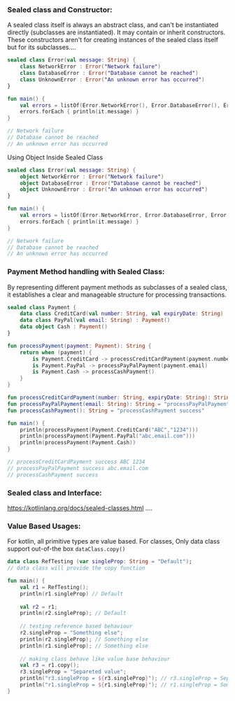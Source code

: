 ### Sealed class and Constructor:
A sealed class itself is always an abstract class, and can't be instantiated directly (subclasses are instantiated). It may contain or inherit constructors. These constructors aren't for creating instances of the sealed class itself but for its subclasses....

```kotlin
sealed class Error(val message: String) {
    class NetworkError : Error("Network failure")
    class DatabaseError : Error("Database cannot be reached")
    class UnknownError : Error("An unknown error has occurred")
}

fun main() {
    val errors = listOf(Error.NetworkError(), Error.DatabaseError(), Error.UnknownError())
    errors.forEach { println(it.message) }
}

// Network failure
// Database cannot be reached
// An unknown error has occurred
```

Using Object Inside Sealed Class

```kotlin
sealed class Error(val message: String) {
    object NetworkError : Error("Network failure")
    object DatabaseError : Error("Database cannot be reached")
    object UnknownError : Error("An unknown error has occurred")
}

fun main() {
    val errors = listOf(Error.NetworkError, Error.DatabaseError, Error.UnknownError)
    errors.forEach { println(it.message) }
}

// Network failure
// Database cannot be reached
// An unknown error has occurred
```

### Payment Method handling with Sealed Class:
By representing different payment methods as subclasses of a sealed class, it establishes a clear and manageable structure for processing transactions.
```kotlin
sealed class Payment {
    data class CreditCard(val number: String, val expiryDate: String) : Payment()
    data class PayPal(val email: String) : Payment()
    data object Cash : Payment()
}

fun processPayment(payment: Payment): String {
    return when (payment) {
        is Payment.CreditCard -> processCreditCardPayment(payment.number, payment.expiryDate)
        is Payment.PayPal -> processPayPalPayment(payment.email)
        is Payment.Cash -> processCashPayment()
    }
}

fun processCreditCardPayment(number: String, expiryDate: String): String = "processCreditCardPayment success $number $expiryDate"
fun processPayPalPayment(email: String): String = "processPayPalPayment success $email"
fun processCashPayment(): String = "processCashPayment success"

fun main() {
    println(processPayment(Payment.CreditCard("ABC","1234")))
    println(processPayment(Payment.PayPal("abc.email.com")))
    println(processPayment(Payment.Cash))
}

// processCreditCardPayment success ABC 1234
// processPayPalPayment success abc.email.com
// processCashPayment success
```

### Sealed class and Interface:
https://kotlinlang.org/docs/sealed-classes.html ....

### Value Based Usages:
For kotlin, all primitive types are value based. For classes, Only data class support out-of-the box `dataClass.copy()`

```kotlin
data class RefTesting (var singleProp: String = "Default");
// data class will provide the copy function

fun main() {
    val r1 = RefTesting();
    println(r1.singleProp) // Default
    
    val r2 = r1;
    println(r2.singleProp); // Default
    
    // testing reference based behaviour
    r2.singleProp = "Something else";
    println(r2.singleProp); // Something else
    println(r1.singleProp); // Something else
    
    // making class behave like value base behaviour
    val r3 = r1.copy();
    r3.singleProp = "Separeted value";
    println("r3.singleProp = ${r3.singleProp}"); // r3.singleProp = Separeted value
    println("r1.singleProp = ${r1.singleProp}"); // r1.singleProp = Something else
}
````
